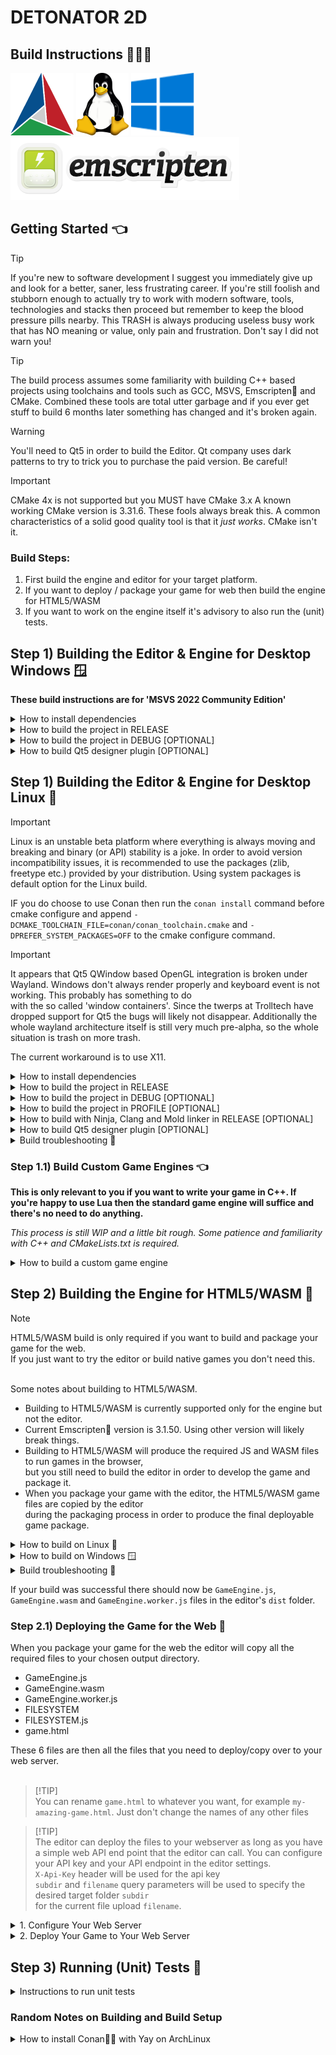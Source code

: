 DETONATOR 2D
=====================================

Build Instructions 👨🏼‍💻
--------------------------------------

![Screenshot](logo/cmake.png)
![Screenshot](logo/linux.png)
![Screenshot](logo/win10.png)
![Screenshot](logo/emscripten.png)

## Getting Started 👈

> [!TIP]
> If you're new to software development I suggest you immediately give up 
> and look for a better, saner, less frustrating career. If you're still
> foolish and stubborn enough to actually try to work with modern software, 
> tools, technologies and stacks then proceed but remember to keep the blood
> pressure pills nearby. This TRASH is always producing useless busy work
> that has NO meaning or value, only pain and frustration.
> Don't say I did not warn you!

> [!TIP]
> The build process assumes some familiarity with building C++ based projects using
> toolchains and tools such as GCC, MSVS, Emscripten💩 and CMake. Combined these
> tools are total utter garbage and if you ever get stuff to build 6 months later
> something has changed and it's broken again.

> [!WARNING]
> You'll need to Qt5 in order to build the Editor. Qt company uses dark patterns 
> to try to trick you to purchase the paid version. Be careful!

> [!IMPORTANT]
> CMake 4x is not supported but you MUST have CMake 3.x
> A known working CMake version is 3.31.6. These fools always break this.
> A common characteristics of a solid good quality tool is that it *just works*. 
> CMake isn't it. 

### Build Steps:
1. First build the engine and editor for your target platform.
2. If you want to deploy / package your game for web then build the engine for HTML5/WASM
3. If you want to work on the engine itself it's advisory to also run the (unit) tests.


## Step 1) Building the Editor & Engine for Desktop Windows 🪟

<strong>These build instructions are for 'MSVS 2022 Community Edition'</strong>

<details><summary>How to install dependencies</summary>

- Install Git version control system<br>
  https://git-scm.com/download/win


- Install Microsoft Visual Studio 2022 Community<br>
  https://www.visualstudio.com/downloads/
  
  
- <strong>OPTIONAL</strong> Install prebuilt Qt 5.15.2  
  <i>Qt is only needed to build the editor. If you want to just build your game using C++ it's possible to proceed without.</i><br><br>

  The Qt Company no longer offers an offline installer but rather force you to 
  use their shitty Online installer that requires an account with them.
  https://www.qt.io/download-qt-installer-oss


- Install Conan package manager (VERSION 2)<br>
  https://github.com/conan-io/conan/releases/tag/2.19.1
  
 On first start you will likely need to generate a new conan profile:
```
  $ where conan 
  $ c:\Users\samiv\AppData\LocalData\Conan\conan.exe
  $ conan --version
  $ Conan version 2.19.1
  $ conan profile detect
```  

Open the profile file in `c:\Users\username\.conan2\profile\default` and make sure that
`compiler.cppstd` is set to `17`.

  ```
  [settings]
  arch=x86_64
  build_type=Release
  compiler=msvc
  compiler.cppstd=17
  compiler.runtime=dynamic
  compiler.version=194
  os=Windows
  ```

- Install CMake build tool<br>
  These fools have broken something and CMake 4x doesn't work so make sure to use CMake 3x instead. 
- Below is a direct link which I expect will be invalid by the time you read this.<br>
  https://github.com/Kitware/CMake/releases/download/v3.31.8/cmake-3.31.8-windows-x86_64.msi

  
- Install Python 3.13.x 💩💩<br>
  Make sure that you check "Add Python to PATH" option when installing.<br>
  https://www.python.org/ftp/python/3.13.5/python-3.13.5-amd64.exe

  ```
  $ where python
  $ C:\Users\username\AppData\Local\Programs\Python\Python313\Python.exe
  $ python --version
  $ Python 3.13.5
  ```

</details>

<details><summary>How to build the project in RELEASE</summary>

- Open `x64 Native Tools Command Prompt for VS 2022`

```
  $ git clone https://github.com/ensisoft/detonator
  $ cd detonator
  $ git submodule update --init --recursive
  $ mkdir build
  $ cd build
  $ conan install .. --output-folder=conan --build missing
  $ cmake -G "Visual Studio 17 2022" .. -DCMAKE_BUILD_TYPE=Release  -DCMAKE_TOOLCHAIN_FILE=conan/conan_toolchain.cmake
  $ cmake --build   . --config Release
  $ cmake --install . --config Release
```

If the build completed successfully and this is the first build then Qt libraries
must be copied manually from `c:\Qt\5.15.2\msvc2019_64\`to `editor\dist`.
* bin\libGLESv2.dll
* bin\libEGL.dll
* bin\Qt5Core.dll
* bin\Qt5Gui.dll
* bin\Qt5Network.dll
* bin\Qt5OpenGL.dll
* bin\Qt5Widgets.dll
* bin\Qt5WinExtras.dll
* bin\Qt5Xml.dll
* bin\Qt5Svg.dll
* plugins\platforms (whole folder)
* plugins\imageformats (whole folder)
* plugins\styles (whole folder, optional)

</details>

<details><summary>How to build the project in DEBUG [OPTIONAL]</summary>

> [!NOTE]
> Note that on MSVS the library interfaces change between debug/release build configs. (e.g. iterator debug levels).
> This means that in order to link to 3rd party libraries the debug versions of those libraries must be used.

- Open `x64 Native Tools Command Prompt for VS 2022`

```
  $ git clone https://github.com/ensisoft/detonator
  $ cd detonator
  $ git submodule update --init --recursive
  $ mkdir build_d
  $ cd build_d
  $ conan install .. --output-folder=conan --build missing -s build_type=Debug
  $ cmake -G "Visual Studio 17 2022" .. -DCMAKE_BUILD_TYPE=Debug -DCMAKE_TOOLCHAIN_FILE=conan/conan_toolchain.cmake
  $ cmake --build   . --config Debug
  $ cmake --install . --config Debug
```
If the build completed successfully and this is the first build then Qt libraries
must be copied manually from `c:\Qt\5.15.2\msvc2019_64\`to `editor\dist`.
* bin\libGLESv2d.dll
* bin\libEGLd.dll
* bin\Qt5Core.dll
* bin\Qt5Guid.dll
* bin\Qt5Networkd.dll
* bin\Qt5OpenGLd.dll
* bin\Qt5Widgetsd.dll
* bin\Qt5WinExtrasd.dll
* bin\Qt5Xmld.dll
* bin\Qt5Svgd.dll
* plugins\platforms (whole folder)
* plugins\imageformats (whole folder)
* plugins\styles (whole folder, optional)


</details>

<details><summary>How to build Qt5 designer plugin [OPTIONAL]</summary>

```
  $ cd editor\gui\qt
  $ mkdir build
  $ cmake -G "Visual Studio 16 2019" -DCMAKE-BUILD_TYPE=Release
  $ cmake --build . --config Release
  $ cmake --install . --config Release
```

</details>



## Step 1) Building the Editor & Engine for Desktop Linux 🐧

> [!IMPORTANT] 
> Linux is an unstable beta platform where everything is always moving and breaking and 
> binary (or API) stability is a joke. In order to avoid version incompatibility issues,
> it is recommended to use the packages (zlib, freetype etc.) provided by your distribution. 
> Using system packages is default option for the Linux build.<br>
>
> IF you do choose to use Conan then run the `conan install` command before cmake configure 
> and append `-DCMAKE_TOOLCHAIN_FILE=conan/conan_toolchain.cmake` and `-DPREFER_SYSTEM_PACKAGES=OFF` 
> to the cmake configure command.
> 

> [!IMPORTANT]
> It appears that Qt5 QWindow based OpenGL integration is broken under Wayland. Windows don't 
> always render properly and keyboard event is not working. This probably has something to do  
> with the so called 'window containers'. Since the twerps at Trolltech have dropped support for
> Qt5 the bugs will likely not disappear. Additionally the whole wayland architecture itself 
> is still very much pre-alpha, so the whole situation is trash on more trash.
> 
> The current workaround is to use X11. 

<details><summary>How to install dependencies</summary>

*See your distro manuals for how to install the packages.*

Install these packages:

- GCC C++ compiler
- CMake build tool
- Git version control system
- assimp qt5 mpg123 boost freetype harfbuzz zlib 


</details>

<details><summary>How to build the project in RELEASE</summary>

```
  $ git clone https://github.com/ensisoft/detonator
  $ cd detonator
  $ git submodule update --init --recursive
  $ mkdir build
  $ cd build
  $ cmake -G "Unix Makefiles" .. -DCMAKE_BUILD_TYPE=Release
  $ make -j16 install
  $ ctest -j16
```

With conan 
```
  $ cd build
  $ conan install .. --output-folder=conan --build missing
  $ cmake -G "Unix Makefiles" .. -DCMAKE_BUILD_TYPE=Release -DCMAKE_TOOLCHAIN_FILE=conan/conan_toolchain.cmake -DPREFER_SYSTEM_PACKAGES=OFF
```

</details>

<details><summary>How to build the project in DEBUG [OPTIONAL]</summary>

```
  $ git clone https://github.com/ensisoft/detonator
  $ cd detonator
  $ git submodule update --init --recursive
  $ mkdir build_d
  $ cd build_d
  $ cmake -G "Unix Makefiles" .. -DCMAKE_BUILD_TYPE=Debug
  $ make -j16 install
  $ ctest -j16
```

With conan
```
  $ cd build_d
  $ conan install .. --output-folder=conan --build missing -s build_type=Debug
  $ cmake -G "Unix Makefiles" .. -DCMAKE_BUILD_TYPE=Debug -DCMAKE_TOOLCHAIN_FILE=conan/conan_toolchain.cmake -DPREFER_SYSTEM_PACKAGES=OFF
```

</details>

<details><summary>How to build the project in PROFILE [OPTIONAL] </summary>

- Build the project for profiling using Valgrind / KCachegrind
```
  $ git clone https://github.com/ensisoft/detonator
  $ cd detonator
  $ git submodule update --init --recursive
  $ mkdir build_profile
  $ cd build_profile
  $ cmake -G "Unix Makefiles" .. -DCMAKE_BUILD_TYPE=RelWithDebInfo
  $ make -j16 install
```

With conan
```
  $ mkdir build_profile
  $ conan install .. --output-folder=conan --build missing -s build_type=RelWithDebInfo
  $ cmake -G "Unix Makefiles" .. -DCMAKE_BUILD_TYPE=RelWithDebInfo -DCMAKE_TOOLCHAIN_FILE=conan/conan_toolchain.cmake -DPREFER_SYSTEM_PACKAGES=OFF
```


- Then in order to profile and analyze the output use the combination of valgrind and kcachegrind.
  For example:
```
  $ cd detonator/audio/test/
  $ valgrind --tool=callgrind ./audio_test --graph
  $ kcachegrind callgrind.out.XXXXX
```
</details>

<details><summary>How to build with Ninja, Clang and Mold linker in RELEASE [OPTIONAL]</summary>

- These are alternative instructions for build using Ninja, Clang and Mold linker.
- Likely broken since this is not the normal build workflow. Rather a test to try to improve the build and link times.

```
  $ git clone https://github.com/ensisoft/detonator
  $ cd detonator
  $ git submodule update --init --recursive
  $ mkdir build
  $ cd build
  $ cmake -G "Ninja" .. -DCMAKE_BUILD_TYPE=Release -DUSE_MOLD_LINKER=ON
  $ ninja -j16 install
```

With conan
```
  $ export CC=/usr/bin/clang
  $ export CXX=/usr/bin/clang++
  $ conan profile new detonator-clang --detect

  $ git clone https://github.com/ensisoft/detonator
  $ cd detonator
  $ git submodule update --init --recursive
  $ mkdir build
  $ cd build
  $ conan install .. --output-folder=conan --build missing --profile detonator-clang
  $ cmake -G "Ninja" .. -DCMAKE_BUILD_TYPE=Release -DUSE_MOLD_LINKER=ON -DCMAKE_TOOLCHAIN_FILE=conan/conan_toolchain.cmake -DPREFER_SYSTEM_PACKAGES=OFF
  $ ninja -j16 install
```

</details>

<details><summary>How to build Qt5 designer plugin [OPTIONAL]</summary>

```
  $ cd detonator/editor/gui/qt
  $ mkdir build
  $ cmake -G "Unix Makefiles" .. -DCMAKE_BUILD_TYPE=Release
  $ make -j16
  $ sudo make install
```

</details>

<details><summary>Build troubleshooting 💩</summary>

When you create a Conan profile with

```
$ conan profile new default --detect
```

If Conan complains about "ERROR: invalid setting" (for example when GCC major version changes)
you can try edit ~/.conan/settings.yaml. Search for the GCC versions and edit there.

</details>

### Step 1.1) Build Custom Game Engines 👈
<b>This is only relevant to you if you want to write your game in C++. If you're happy to use Lua then the standard game
engine will suffice and there's no need to do anything.</b>

<i>This process is still WIP and a little bit rough. Some patience and familiarity with C++ and CMakeLists.txt is required.</i>

<details><summary>How to build a custom game engine</summary>

  * You need a CMakeLists.txt file that contains all the right build incantations.
    * [Click here for an example](editor/dist/demos/blast/cpp/CMakeLists.txt)
  * Put the CMakeLists.txt file in your `your-game\cpp` folder 
  * Add your game's CPP source files in your CMakeLists.txt engine sources.
  * Implement `void GetEntityScripts(std::vector<EntityScriptRegistration>* out)` in your sources somewhere
    * This function provides the mapping between entity class IDs and your game logic 
    * [Click here for an example](editor/dist/demos/blast/cpp/blast.cpp)
  * Add your engine CMakeLists.txt to the top level CMakelists.txt.
    * `add_subdirectory("/home/user/awesome-game/cpp")`
  * Build the whole project (follow the normal build instructions for your platform)
    * This includes the Emscripten and WASM/HTML5 build, which should now also work for your game.
  
If everything works out your game engine binary should be built in your `home/user/awesome-game/cpp/bin` folder.<br>
Finally using the DETONATOR Editor open your game project, go to the settings and change the game engine to YOUR engine.

</details>

## Step 2) Building the Engine for HTML5/WASM 💩

> [!NOTE]
> HTML5/WASM build is only required if you want to build and package  your game for the web.<br>
> If you just want to try the editor or build native games you don't need this.

<br>
Some notes about building to HTML5/WASM.

* Building to HTML5/WASM is currently supported only for the engine but not the editor.
* Current Emscripten💩 version is 3.1.50. Using other version will likely break things.
* Building to HTML5/WASM will produce the required JS and WASM files to run games in the browser,<br>
  but you still need to build the editor in order to develop the game and package it.<br>
* When you package your game with the editor, the HTML5/WASM game files are copied by the editor<br>
  during the packaging process in order to produce the final deployable game package.

<details><summary>How to build on Linux 🐧</summary>

- Install Emscripten💩
```
  $ cd detonator
  $ git clone https://github.com/emscripten-core/emsdk.git
  $ cd emsdk
  $ git pull
  $ ./emsdk install 3.1.50
  $ ./emsdk activate 3.1.50
  $ source ./emsdk_env.sh
```
- Check your Emscripten💩 installation
```
  $ which emcc
  $ /home/user/emsdk/upstream/emscripten/emcc
  $ emcc --version
  $ emcc (Emscripten gcc/clang-like replacement + linker emulating GNU ld) 3.1.50 (047b82506d6b471873300a5e4d1e690420b582d0)
```
- Build the DETONATOR 2D engine into a WASM blob. Make sure that you have the Emscripten💩 tools in your path,
  i.e. you have sourced emsdk_env.sh in your current shell.
```
  $ git clone https://github.com/ensisoft/detonator
  $ cd detonator
  $ git submodule update --init --recursive
  $ cd emscripten
  $ mkdir build
  $ cd build
  $ emcmake cmake .. -DCMAKE_BUILD_TYPE=Release
  $ make -j16 install
```
</details>

<details><summary>How to build on Windows 🪟</summary>

- Install Ninja🥷 build tool https://github.com/ninja-build/ninja/releases

  Drop the ninja.exe for example into the emsdk/ folder or anywhere on your PATH.


- Install Emscripten💩
```
  $ cd detonator
  $ git clone https://github.com/emscripten-core/emsdk.git
  $ cd emsdk
  $ git pull
  $ emsdk.bat install 3.1.50
  $ emsdk.bat activate 3.1.50
  $ emsdk_env.bat
```
- Check your Emscripten💩 and Ninja🥷 installation
```
  $ where emcc
  $ C:\coding\detonator\emsdk\upstream\emscripten\emcc
  $ C:\coding\detonator\emsdk\upstream\emscripten\emcc.bat
  $ emcc --version
  $ emcc (Emscripten gcc/clang-like replacement + linker emulating GNU ld) 3.1.50 (047b82506d6b471873300a5e4d1e690420b582d0)
  $ where ninja
  $ C:\coding\detonator\emsdk\ninja.exe
  $ ninja --version
  $ 1.10.2
```
- Build the DETONATOR 2D engine into a WASM blob. Make sure you have emcc and Ninja in your path i.e. you have
  ran emsdk_env.bat in your current shell.
```
  $ git clone https://github.com/ensisoft/detonator
  $ cd detonator
  $ git submodule update --init --recursive
  $ cd emscripten
  $ mkdir build
  $ cd build
  $ emcmake cmake .. -DCMAKE_BUILD_TYPE=Release
  $ ninja -j16
  $ ninja -j16 install
```
</details>

<details><summary>Build troubleshooting 💩</summary>

Windows: Emscripten💩 3.0.0 build fails with

```
error: undefined symbol: _get_daylight (referenced by tzset_impl__deps: ['_get_daylight','_get_timezone','_get_tzname'], referenced by tzset__deps: ['tzset_impl'], referenced by localtime_r__deps: ['tzset'], referenced by __localtime_r__deps: ['localtime_r'], referenced by top-level compiled C/C++ code)
error: undefined symbol: _get_timezone (referenced by tzset_impl__deps: ['_get_daylight','_get_timezone','_get_tzname'], referenced by tzset__deps: ['tzset_impl'], referenced by localtime_r__deps: ['tzset'], referenced by __localtime_r__deps: ['localtime_r'], referenced by top-level compiled C/C++ code)
warning: __get_timezone may need to be added to EXPORTED_FUNCTIONS if it arrives from a system library
error: undefined symbol: _get_tzname (referenced by tzset_impl__deps: ['_get_daylight','_get_timezone','_get_tzname'], referenced by tzset__deps: ['tzset_impl'], referenced by localtime_r__deps: ['tzset'], referenced by __localtime_r__deps: ['localtime_r'], referenced by top-level compiled C/C++ code)
warning: __get_tzname may need to be added to EXPORTED_FUNCTIONS if it arrives from a system library
...
```

 * https://github.com/emscripten-core/emscripten/issues/15958
 * Current fix is to upgrade to Emscripten💩 3.1.10

Build fails with
```
wasm-ld: error: --shared-memory is disallowed by ldo.c.o because it was not compiled with 'atomics' or 'bulk-memory' features.
```

 * https://github.com/emscripten-core/emsdk/issues/790
 * This is trying to communicate that something was built without thread support when thread support should be enabled.<br>
   In other words trying to mix + match translation units / libs built with different build configuration.
 * Make sure to double check the build flags including `third_party/CMakeLists.txt`

</details>

If your build was successful there should now be `GameEngine.js`, `GameEngine.wasm` and `GameEngine.worker.js` files in the editor's `dist` folder.<br>

### Step 2.1) Deploying the Game for the Web 💩

When you package your game for the web the editor will copy all the required files to your chosen output directory.

* GameEngine.js
* GameEngine.wasm
* GameEngine.worker.js
* FILESYSTEM
* FILESYSTEM.js
* game.html

These 6 files are then all the files that you need to deploy/copy over to your web server.<br><br>

> [!TIP]<br>
> You can rename `game.html` to whatever you want, for example  `my-amazing-game.html`. 
> Just don't change the names of any other files

> [!TIP]<br>
> The editor can deploy the files to your webserver as long as you have a simple web API end point 
> that the editor can call. 
> You can configure your API key and your API endpoint in the editor settings.<br>
> `X-Api-Key` header will be used for the api key<br>
> `subdir` and `filename` query parameters will be used to specify the desired target folder `subdir`<br>
> for the current file upload  `filename`. 

<details><summary>1. Configure Your Web Server</summary>

<br>

> [!IMPORTANT]<br>
> You must enable the correct web policies💩 in order to enable SharedArrayBuffer💩 in order to enable threads !! 💩💩<br>
> Without SharedArrayBuffer web worker threads can't run and the engine cannot work. 💩💩<br>
> https://developer.mozilla.org/en-US/docs/Web/JavaScript/Reference/Global_Objects/SharedArrayBuffer


> [!IMPORTANT]<br>
> You must set the HTTP `Cross-Origin-Opener-Policy` to `same-origin`<br>
> You must set the HTTP `Cross-Origin-Embedder-Policy` to `require-corp`<br>
> You can achieve this with a `.htaccess` file.<br>

```
Header set Access-Control-Allow-Origin  "https://your-domain.com"
Header set Cross-Origin-Embedder-Policy "require-corp"
Header set Cross-Origin-Resource-Policy "same-site"
Header set Cross-Origin-Opener-Policy   "same-origin"
Header set Access-Control-Allow-Headers "range"
```

</details>

<details><summary>2. Deploy Your Game to Your Web Server</summary>

<br>

Copy the following files to your webserver using `sftp`or similar mechanism.<br>
You'll find these in your package output folder after the successful completion of your game packaging
in the editor.

```
  $ sftp my-user@my-server.com
  $ cd www\my-game\
  $ put GameEngine.js
  $ put GameEngine.wasm
  $ put GameEngine.worker.js
  $ put FILESYSTEM
  $ put FILESYSTEM.js
  $ put game.html
```

</details>


## Step 3) Running (Unit) Tests 🫣

<details><summary>Instructions to run unit tests</summary>

There's a bunch of unit tests that are built as part of the normal build process. Basically anything that begins with
a "*unit_test_*" is a unit test.<br>
For writing tests there's a very simple testing utility that is available in base. [base/test_minimal.h](base/test_minimal.h)

In addition to having the unit tests both the audio and graphics subsystems also have "rendering" tests, i.e. playing audio
or rendering stuff on the screen. The rendering tests rely on a set of *gold images* a.k.a. known good images.
Currently, the images are provided as part of this repository but there's the problem that because of differences
in OpenGL implementations it's possible that the rendering output is not exactly the same between various
vendors/implementations (such as NVIDIA, AMD, Intel etc. Fixing this is a todo for later). The audio tests, however,
don't have any automated way of verifying the test output.

* The expectation is that all unit test cases should pass on Linux
* The graphics rendering tests might have false negatives on different OpenGL vendors/driver versions/OS.
* Any graphics rendering test that differs from the expected gold image will generate *delta* and *result* images.
  * The *result* image will be the actual result image.
  * The *delta* image will help visualize the pixels that were not the same between the *result* and the *gold* image.
* Using multiple CMake "jobs" to run tests can confuse the rendering tests. 
  * A safer alternative is to *NOT* use the -jN parameter but only use a single job.
* If you want to run a single unit test application simply run the executable but please mind the current working folder.
  * On Windows some tests can fail because of this!
  * unit_test_workspace.exe needs to run in `build\Release` folder.
  * unit_test_image.exe needs to run in `build` folder.


#### [See this list for known Issues](ISSUES.md)

### On the Desktop Linux 🐧

<details><summary>How to run a single test</summary>

```
$ cd detonator/build
$ ./unit_test_workspace
$ ./unit_test_entity
$ ...
```

</details>

<details><summary>How to run all tests</summary>

Run all tests including unit tests, graphics and audio tests:

```
  $ cd detonator/build
  $ ctest -j16
```
</details>

<details><summary>How to run audio tests</summary>

Run mp3, ogg, flag and 24bit .wav tests. (Use --help for more information): 

```
  $ cd detonator/audio/test
  $ ./audio_test --mp3 --ogg --flac --24bit
  $ ...
  $ ./audio_test --help
```

</details>

<details><summary>How to run graphics tests</summary>

Run all tests with MSAA4. (Use --help for more information):

```
  $ cd detonator/graphics/test/dist
  $ ./graphics_test --test --msaa4
  $ ...
  $ ./graphics_test --help
```

</details>

### On the Desktop Windows 🪟

> [!IMPORTANT]<br>
> Before the tests can run you need to make sure that you have the Qt libraries available for launching the test applications.
> Either copy the libraries from the Qt bin folder to the build folder or add the Qt bin to your PATH

<details><summary>How to copy Qt libraries for testing</summary>

* For testing in release: 
  * Copy `QtCore.dll`, `QtGui.dll`, `QtNetwork.dll`, `QtSvg.dll`,  `QtWidgets.dll` and `QtXml.dll` to `detonator\build\Release` folder.
  * Copy Qt `plugins\platforms` folder to `detonator\build\Release` folder.
  * Copy Qt `plugins\imageformats` folder to `detonator\build\Release` folder.
<br><br>
* For testing in debug:
  * Copy `QtCored.dll`, `QtGuid.dll`, `QtNetworkd.dll`, `QtSvgd.dll`,  `QtWidgetsd.dll` and `QtXmld.dll` to `detonator\build_d\Debug` folder.
  * Copy Qt `plugins\platforms` folder to `detonator\build_d\Debug\` folder.
  * Copy Qt `plugins\imageformats` folder to `detonator\build_d\Debug\` folder.

</details>

<details><summary>How to run a single test</summary>

```
  $ cd detonator\build\Release
  $ unit_test_workspace.exe
  $ unit_test_entity.exe
  $ ...
```

</details>


<details><summary>How to run all tests</summary>

Release build

```
  $ cd detonator\build
  $ ctest -C Release
```

Debug build

```
  $ cd detonator\build_d
  $ ctest -C Debug
```

</details>


### On the Web (WASM+HTML5) 💩

> [!NOTE]<br>
> Currently, only some unit tests are available on the web. More tests will be enabled as needed.

<details><summary>How to run unit tests</summary>

After successful build the `detonator/emscripten/bin` folder should contain the following build artifacts:

  * http-server.py
  * unit-test.html
  * UnitTest.js
  * UnitTest.wasm
  * UnitTestThread.js
  * UnitTestThread.wasm
  * UnitTestThread.worker.js

1. Launch a web server for serving the test HTML pages.

```
  $ cd detonator/emscripten/bin
  $ python http-server.py
  $ Serving at port 8000
```

2. Open your web browser and navigate to http://localhost:8000/unit-test.html
3. Open your web browser and navigate to http://localhost:8000/unit-test-thread.html

The test execution may take some time. The performance tests will execute without running the JS main thread,
thus the page will seem "stuck" to the browser. But if you let it run it should complete and print `Success!`
to indicate completion.

</details>

</details>


### Random Notes on Building and Build Setup

<details><summary>How to install Conan💩💩 with Yay on ArchLinux</summary>

1. Download the yay package from AUR<br>
https://aur.archlinux.org/packages/yay <br>
<strong>BOTH YAY AND CONAN💩💩 WILL LIKELY HAVE MISSING DEPENDENCIES</strong>
   

2. Install missing Yay dependencies
```
$ sudo pacman -S debugedit
```

3. Build Yay
```
$ cd yay
$ makepkg
$ sudo pacman -U yay-12.3.5-1-x86_64.pkg.tar.zst
$ yay --version
$ yay v12.3.5 - libalpm v14.0.0
$
```

4. Use Yay to install Conan💩💩

```
$ yay -S conan
$ yay -S python-patch-ng
$ ...
$ conan --version
$ Conan version 2.6.0
$
```
</details>
